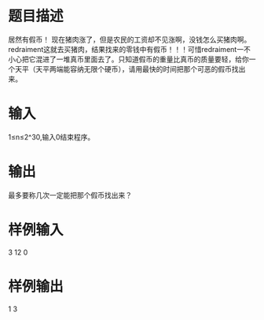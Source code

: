 # 题目描述

居然有假币！ 现在猪肉涨了，但是农民的工资却不见涨啊，没钱怎么买猪肉啊。redraiment这就去买猪肉，结果找来的零钱中有假币！！！可惜redraiment一不小心把它混进了一堆真币里面去了。只知道假币的重量比真币的质量要轻，给你一个天平（天平两端能容纳无限个硬币），请用最快的时间把那个可恶的假币找出来。

# 输入

1≤n≤2^30,输入0结束程序。

# 输出

最多要称几次一定能把那个假币找出来？

# 样例输入

3
12
0

# 样例输出

1
3